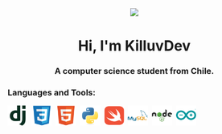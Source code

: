 <div id="header" align="center">
  <img src="https://media.giphy.com/media/H55l0bcEOOqWqlrNbt/giphy.gif" width="200" />
  <h1 align="center" >Hi, I'm KilluvDev</h1>
  <h3>A computer science student from Chile. </h3>

<div align="left">
	<h3> Languages and Tools:</h3>
	<div>
		<img src="https://github.com/devicons/devicon/blob/master/icons/django/django-plain.svg" title="Django" width="40" height="40"/>&nbsp;
		<img src="https://github.com/devicons/devicon/blob/master/icons/css3/css3-original.svg" title="CSS3" width="40" height="40"/>&nbsp;
		<img src="https://github.com/devicons/devicon/blob/master/icons/html5/html5-original.svg" title="HTML5" width="40" height="40"/>&nbsp;
    <img src="https://github.com/devicons/devicon/blob/master/icons/python/python-original.svg" title="Python" width="40" height="40"/>&nbsp;
    <img src="https://github.com/devicons/devicon/blob/master/icons/swift/swift-original.svg" title="Swift" width="40" height="40"/>&nbsp;
    <img src="https://github.com/devicons/devicon/blob/master/icons/mysql/mysql-original-wordmark.svg" title="Mysql" width="40" height="40"/>&nbsp;
    <img src="https://github.com/devicons/devicon/blob/master/icons/nodejs/nodejs-original-wordmark.svg" title="Nodejs" width="40" height="40"/>&nbsp;
    <img src="https://github.com/devicons/devicon/blob/master/icons/arduino/arduino-original.svg" title="Arduino" width="40" height="40"/>&nbsp;
  </div>

    
  
<!--
**Ignvcix/Ignvcix** is a ✨ _special_ ✨ repository because its `README.md` (this file) appears on your GitHub profile.

Here are some ideas to get you started:

- 🔭 I’m currently working on ...
- 🌱 I’m currently learning ...
- 👯 I’m looking to collaborate on ...
- 🤔 I’m looking for help with ...
- 💬 Ask me about ...
- 📫 How to reach me: ...
- 😄 Pronouns: ...
- ⚡ Fun fact: ...
-->
